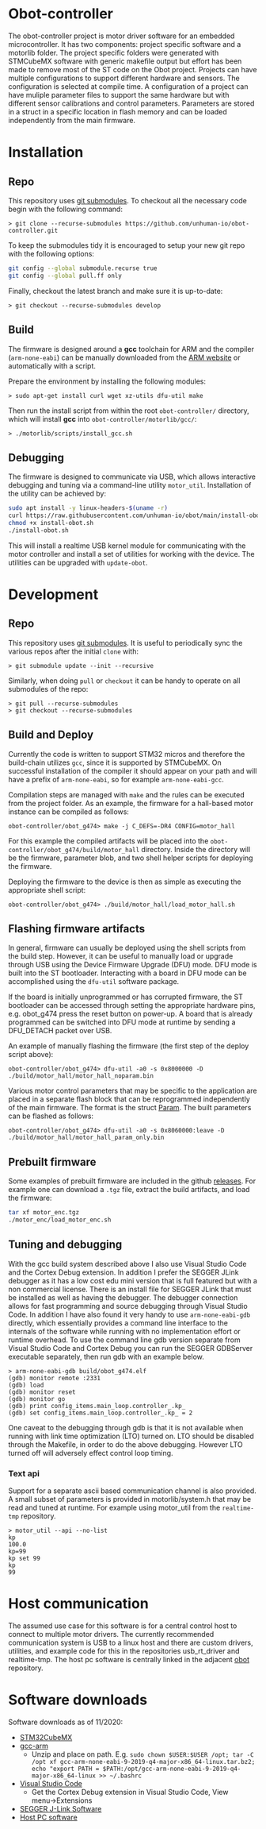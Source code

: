 # Obot-controller
The obot-controller project is motor driver software for an embedded microcontroller. It has two components: project specific software and a motorlib folder. The project specific folders were generated with STMCubeMX software with generic makefile output but effort has been made to remove most of the ST code on the Obot project. Projects can have multiple configurations to support different hardware and sensors. The configuration is selected at compile time. A configuration of a project can have muliple parameter files to support the same hardware but with different sensor calibrations and control parameters. Parameters are stored in a struct in a specific location in flash memory and can be loaded independently from the main firmware.

# Installation

## Repo

This repository uses [git submodules](https://git-scm.com/book/en/v2/Git-Tools-Submodules). To checkout all the necessary code begin with the following command:
```console
> git clone --recurse-submodules https://github.com/unhuman-io/obot-controller.git
```
To keep the submodules tidy it is encouraged to setup your new git repo with the following options:
```bash
git config --global submodule.recurse true
git config --global pull.ff only
```
Finally, checkout the latest branch and make sure it is up-to-date:
```console
> git checkout --recurse-submodules develop
```

## Build
The firmware is designed around a **gcc** toolchain for ARM and the compiler (`arm-none-eabi`) can be manually downloaded from the [ARM website](https://developer.arm.com/tools-and-software/open-source-software/developer-tools/gnu-toolchain/gnu-rm/downloads) or automatically with a script.

Prepare the environment by installing the following modules:
```console
> sudo apt-get install curl wget xz-utils dfu-util make
```
Then run the install script from within the root `obot-controller/` directory, which will install **gcc** into `obot-controller/motorlib/gcc/`:
```console
> ./motorlib/scripts/install_gcc.sh
```

## Debugging
The firmware is designed to communicate via USB, which allows interactive debugging and tuning via a command-line utility `motor_util`. Installation of the utility can be achieved by:

```bash
sudo apt install -y linux-headers-$(uname -r)
curl https://raw.githubusercontent.com/unhuman-io/obot/main/install-obot.sh > install-obot.sh
chmod +x install-obot.sh
./install-obot.sh
```

This will install a realtime USB kernel module for communicating with the motor controller and install a set of utilities for working with the device. The utilities can be upgraded with `update-obot`.

# Development
## Repo
This repository uses [git submodules](https://git-scm.com/book/en/v2/Git-Tools-Submodules). It is useful to periodically sync the various repos after the initial `clone` with:
```console
> git submodule update --init --recursive
```
Similarly, when doing `pull` or `checkout` it can be handy to operate on all submodules of the repo:
```console
> git pull --recurse-submodules
> git checkout --recurse-submodules
```

## Build and Deploy
Currently the code is written to support STM32 micros and therefore the build-chain utilizes `gcc`, since it is supported by STMCubeMX. On successful installation of the compiler it should appear on your path and will have a prefix of `arm-none-eabi`, so for example `arm-none-eabi-gcc`.

Compilation steps are managed with `make` and the rules can be executed from the project folder. As an example, the firmware for a hall-based motor instance can be compiled as follows:
```console
obot-controller/obot_g474> make -j C_DEFS=-DR4 CONFIG=motor_hall
```

For this example the compiled artifacts will be placed into the `obot-controller/obot_g474/build/motor_hall` directory. Inside the directory will be the firmware, parameter blob, and two shell helper scripts for deploying the firmware.

Deploying the firmware to the device is then as simple as executing the appropriate shell script:

```console
obot-controller/obot_g474> ./build/motor_hall/load_motor_hall.sh
```

## Flashing firmware artifacts

In general, firmware can usually be deployed using the shell scripts from the build step. However, it can be useful to manually load or upgrade through USB using the Device Firmware Upgrade (DFU) mode. DFU mode is built into the ST bootloader. Interacting with a board in DFU mode can be accomplished using the `dfu-util` software package.

 If the board is initially unprogrammed or has corrupted firmware, the ST bootloader can be accessed through setting the appropriate hardware pins, e.g. obot_g474 press the reset button on power-up. A board that is already programmed can be switched into DFU mode at runtime by sending a DFU_DETACH packet over USB.

 An example of manually flashing the firmware (the first step of the deploy script above):
```console
obot-controller/obot_g474> dfu-util -a0 -s 0x8000000 -D ./build/motor_hall/motor_hall_noparam.bin
```

Various motor control parameters that may be specific to the application are placed in a separate flash block that can be reprogrammed independently of the main firmware. The format is the struct [Param](/obot_g474/param/param_obot_g474.h). The built parameters can be flashed as follows:
```console
obot-controller/obot_g474> dfu-util -a0 -s 0x8060000:leave -D ./build/motor_hall/motor_hall_param_only.bin
```

## Prebuilt firmware
Some examples of prebuilt firmware are included in the github [releases](https://github.com/unhuman-io/obot-controller/releases/develop). For example one can download a `.tgz` file, extract the build artifacts, and load the firmware:
```bash
tar xf motor_enc.tgz
./motor_enc/load_motor_enc.sh
```

## Tuning and debugging
With the gcc build system described above I also use Visual Studio Code and the Cortex Debug extension. In addition I prefer the SEGGER JLink debugger as it has a low cost edu mini version that is full featured but with a non commercial license. There is an install file for SEGGER JLink that must be installed as well as having the debugger. The debugger connection allows for fast programming and source debugging through Visual Studio Code. In addition I have also found it very handy to use `arm-none-eabi-gdb` directly, which essentially provides a command line interface to the internals of the software while running with no implementation effort or runtime overhead. To use the command line gdb version separate from Visual Studio Code and Cortex Debug you can run the SEGGER GDBServer executable separately, then run gdb with an example below.
```console
> arm-none-eabi-gdb build/obot_g474.elf
(gdb) monitor remote :2331
(gdb) load
(gdb) monitor reset
(gdb) monitor go
(gdb) print config_items.main_loop.controller_.kp_
(gdb) set config_items.main_loop.controller_.kp_ = 2
```
One caveat to the debugging through gdb is that it is not available when running with link time optimization (LTO) turned on. LTO should be disabled through the Makefile, in order to do the above debugging. However LTO turned off will adversely effect control loop timing.

### Text api
Support for a separate ascii based communication channel is also provided. A small subset of parameters is provided in motorlib/system.h that may be read and tuned at runtime. For example using motor_util from the `realtime-tmp` repository.
```console
> motor_util --api --no-list
kp
100.0
kp=99
kp set 99
kp
99
```

# Host communication
The assumed use case for this software is for a central control host to connect to multiple motor drivers. The currently recommended communication system is USB to a linux host and there are custom drivers, utilities, and example code for this in the repositories usb_rt_driver and realtime-tmp. The host pc software is centrally linked in the adjacent [obot](https://github.com/unhuman-io/obot) repository.

# Software downloads
Software downloads as of 11/2020:
- [STM32CubeMX](https://www.st.com/en/development-tools/stm32cubemx.html)
- [gcc-arm](https://developer.arm.com/tools-and-software/open-source-software/developer-tools/gnu-toolchain/gnu-rm/downloads)
  - Unzip and place on path. E.g. `sudo chown $USER:$USER /opt; tar -C /opt xf gcc-arm-none-eabi-9-2019-q4-major-x86_64-linux.tar.bz2; echo "export PATH = $PATH:/opt/gcc-arm-none-eabi-9-2019-q4-major-x86_64-linux >> ~/.bashrc`
- [Visual Studio Code](https://code.visualstudio.com/download)
  - Get the Cortex Debug extension in Visual Studio Code, View menu&rarr;Extensions
- [SEGGER J-Link Software](https://www.segger.com/downloads/jlink/#J-LinkSoftwareAndDocumentationPack)
- [Host PC software](https://raw.githubusercontent.com/unhuman-io/obot/master/install-obot.sh)
